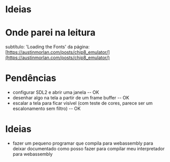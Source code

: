 # Ideias

# Onde parei na leitura

subtítulo: 'Loading the Fonts' da página: [https://austinmorlan.com/posts/chip8_emulator/](https://austinmorlan.com/posts/chip8_emulator/)


# Pendências

* configurar SDL2 e abrir uma janela -- OK
* desenhar algo na tela a partir de um frame buffer -- OK
* escalar a tela para ficar visível (com teste de cores, parece ser um escalonamento sem filtro) -- OK

# Ideias

* fazer um pequeno programar que compila para webassembly para deixar documentado como posso fazer para compilar meu interpretador para webassembly
